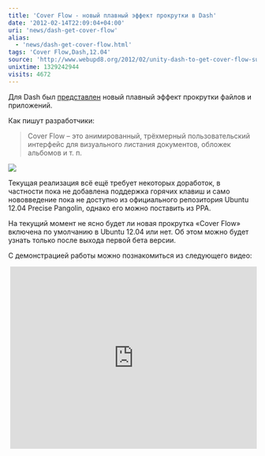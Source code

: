 ```yaml
---
title: 'Cover Flow - новый плавный эффект прокрутки в Dash'
date: '2012-02-14T22:09:04+04:00'
uri: 'news/dash-get-cover-flow'
alias: 
  - 'news/dash-get-cover-flow.html'
tags: 'Cover Flow,Dash,12.04'
source: 'http://www.webupd8.org/2012/02/unity-dash-to-get-cover-flow-support.html'
unixtime: 1329242944
visits: 4672
---
```

Для Dash был [представлен](https://code.launchpad.net/%7Eunity-team/unity/unity.coverflow/+merge/92690) новый плавный эффект прокрутки файлов и приложений.

Как пишут разработчики:

> Cover Flow – это анимированный, трёхмерный пользовательский интерфейс для визуального листания документов, обложек альбомов и т. п.

[![](img/2012/02/14/22-00/coverflow-6876613775-o.jpg)](img/2012/02/14/22-00/coverflow-6876613775-o.jpg)

Текущая реализация всё ещё требует некоторых доработок, в частности пока не добавлена поддержка горячих клавиш и само нововведение пока не доступно из официального репозитория Ubuntu 12.04 Precise Pangolin, однако его можно поставить из PPA.

На текущий момент не ясно будет ли новая прокрутка «Cover Flow» включена по умолчанию в Ubuntu 12.04 или нет. Об этом можно будет узнать только после выхода первой бета версии.

С демонстрацией работы можно познакомиться из следующего видео:

 <iframe width="500" height="369" src="http://www.youtube.com/embed/GaqL9JgiMWw" frameborder="0" allowfullscreen=""></iframe>
